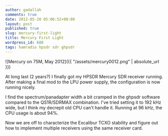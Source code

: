 ```yaml
---
author: gadallah
comments: true
date: 2012-05-28 05:06:52+00:00
layout: post
published: true
slug: mercury-first-light
title: Mercury First Light
wordpress_id: 688
tags: hamradio hpsdr sdr ghpsdr
---
```


![Mercury on 75M, May 2012]({{ "/assets/mercury0012.png" | absolute_url }})

At long last (2 years?) I finally got my HPSDR Mercury SDR receiver
running. After making a final mod to the LPU power supply, the
configuration is now running nicely.

I find the spectrum/panadapter width a bit cramped in the ghpsdr
software compared to the QS1R/SDRMAX combination. I've tried setting
it to 192 kHz wide, but I think my decrepit old CPU can't handle
it. Running at 96 kHz, the CPU usage is about 94%.

Now we are off to characterize the Excalibur TCXO stability and figure
out how to implement multiple receivers using the same receiver card.
